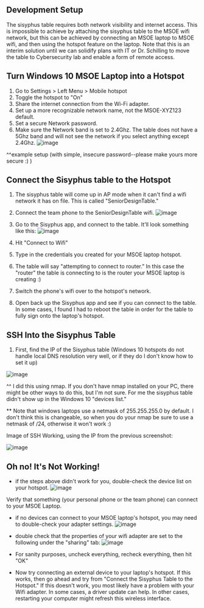 ## Development Setup
The sisyphus table requires both network visibility and internet access. This is impossible to achieve by attaching the sisyphus table to the MSOE wifi network, but this can be achieved by connecting an MSOE laptop to MSOE wifi, and then using the hotspot feature on the laptop. Note that this is an interim solution until we can solidify plans with IT or Dr. Schilling to move the table to Cybersecurity lab and enable a form of remote access.

## Turn Windows 10 MSOE Laptop into a Hotspot

1) Go to Settings > Left Menu > Mobile hotspot
2) Toggle the hotspot to "On"
3) Share the internet connection from the Wi-Fi adapter.
4) Set up a more recognizable network name, not the MSOE-XYZ123 default.
5) Set a secure Network password.
6) Make sure the Network band is set to 2.4Ghz. The table does not have a 5Ghz band and will not see the network if you select anything except 2.4Ghz.
![image](uploads/d34c63fb4cfa92a49bfd3bde8cffb6e7/image.png)

^^example setup (with simple, insecure password--please make yours more secure :) )

## Connect the Sisyphus table to the Hotspot
1) The sisyphus table will come up in AP mode when it can't find a wifi network it has on file. This is called "SeniorDesignTable."
2) Connect the team phone to the SeniorDesignTable wifi. 
![image](uploads/3d7995d42abc3957bc1675a7741d5f3d/image.png)
3) Go to the Sisyphus app, and connect to the table. It'll look something like this:
![image](uploads/0d516dafbc20d9d402773101c31b5a4c/image.png)

4) Hit "Connect to Wifi"
5) Type in the credentials you created for your MSOE laptop hotspot.
6) The table will say "attempting to connect to router." In this case the "router" the table is connecting to is the router your MSOE laptop is creating :)
7) Switch the phone's wifi over to the hotspot's network.
8) Open back up the Sisyphus app and see if you can connect to the table. In some cases, I found I had to reboot the table in order for the table to fully sign onto the laptop's hotspot.

## SSH Into the Sisyphus Table
1) First, find the IP of the Sisyphus table (Windows 10 hotspots do not handle local DNS resolution very well, or if they do I don't know how to set it up)

![image](uploads/97b0a3762f60260c24f7bc974249adf9/image.png)

^^ I did this using nmap. If you don't have nmap installed on your PC, there might be other ways to do this, but I'm not sure. For me the sisyphus table didn't show up in the Windows 10 "devices list."

** Note that windows laptops use a netmask of 255.255.255.0 by default. I don't think this is changeable, so when you do your nmap be sure to use a netmask of /24, otherwise it won't work :)

Image of SSH Working, using the IP from the previous screenshot:

![image](uploads/d18832a75a80e3b9f13f176d448117dc/image.png)

## Oh no! It's Not Working!
* if the steps above didn't work for you, double-check the device list on your hotspot.
![image](uploads/d84b2ae5b2c779ae7ebb9bb45bf82166/image.png)

Verify that something (your personal phone or the team phone) can connect to your MSOE Laptop.
  * if no devices can connect to your MSOE laptop's hotspot, you may need to double-check your adapter settings.
![image](uploads/1b636cc303660e10fbfd2289e2a14479/image.png)

  * double check that the properties of your wifi adapter are set to the following under the "sharing" tab:
![image](uploads/5b486f9b5f33f6d09acdaed01104a653/image.png)

  * For sanity purposes, uncheck everything, recheck everything, then hit "OK"
  * Now try connecting an external device to your laptop's hotspot. If this works, then go ahead and try from "Connect the Sisyphus Table to the Hotspot." If this doesn't work, you most likely have a problem with your Wifi adapter. In some cases, a driver update can help. In other cases, restarting your computer might refresh this wireless interface. 



